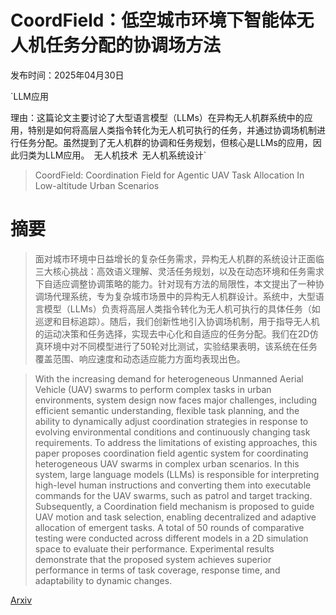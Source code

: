 # CoordField：低空城市环境下智能体无人机任务分配的协调场方法

发布时间：2025年04月30日

`LLM应用

理由：这篇论文主要讨论了大型语言模型（LLMs）在异构无人机群系统中的应用，特别是如何将高层人类指令转化为无人机可执行的任务，并通过协调场机制进行任务分配。虽然提到了无人机群的协调和任务规划，但核心是LLMs的应用，因此归类为LLM应用。` `无人机技术` `无人机系统设计`

> CoordField: Coordination Field for Agentic UAV Task Allocation In Low-altitude Urban Scenarios

# 摘要

> 面对城市环境中日益增长的复杂任务需求，异构无人机群的系统设计正面临三大核心挑战：高效语义理解、灵活任务规划，以及在动态环境和任务需求下自适应调整协调策略的能力。针对现有方法的局限性，本文提出了一种协调场代理系统，专为复杂城市场景中的异构无人机群设计。系统中，大型语言模型（LLMs）负责将高层人类指令转化为无人机可执行的具体任务（如巡逻和目标追踪）。随后，我们创新性地引入协调场机制，用于指导无人机的运动决策和任务选择，实现去中心化和自适应的任务分配。我们在2D仿真环境中对不同模型进行了50轮对比测试，实验结果表明，该系统在任务覆盖范围、响应速度和动态适应能力方面均表现出色。

> With the increasing demand for heterogeneous Unmanned Aerial Vehicle (UAV) swarms to perform complex tasks in urban environments, system design now faces major challenges, including efficient semantic understanding, flexible task planning, and the ability to dynamically adjust coordination strategies in response to evolving environmental conditions and continuously changing task requirements. To address the limitations of existing approaches, this paper proposes coordination field agentic system for coordinating heterogeneous UAV swarms in complex urban scenarios. In this system, large language models (LLMs) is responsible for interpreting high-level human instructions and converting them into executable commands for the UAV swarms, such as patrol and target tracking. Subsequently, a Coordination field mechanism is proposed to guide UAV motion and task selection, enabling decentralized and adaptive allocation of emergent tasks. A total of 50 rounds of comparative testing were conducted across different models in a 2D simulation space to evaluate their performance. Experimental results demonstrate that the proposed system achieves superior performance in terms of task coverage, response time, and adaptability to dynamic changes.

[Arxiv](https://arxiv.org/abs/2505.00091)